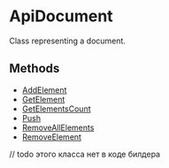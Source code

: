 # ApiDocument

Class representing a document.

## Methods

- [AddElement](./Methods/AddElement.md)
- [GetElement](./Methods/GetElement.md)
- [GetElementsCount](./Methods/GetElementsCount.md)
- [Push](./Methods/Push.md)
- [RemoveAllElements](./Methods/RemoveAllElements.md)
- [RemoveElement](./Methods/RemoveElement.md)


// todo этого класса нет в коде билдера